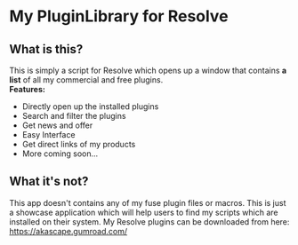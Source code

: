 # My PluginLibrary for Resolve

## What is this?
This is simply a script for Resolve which opens up a window that contains **a list** of all my commercial and free plugins.
<br> **Features:**
- Directly open up the installed plugins
- Search and filter the plugins
- Get news and offer
- Easy Interface
- Get direct links of my products
- More coming soon...

## What it's not?
This app doesn't contains any of my fuse plugin files or macros. This is just a showcase application which will help users to find my scripts which are installed on their system. My Resolve plugins can be downloaded from here: https://akascape.gumroad.com/


